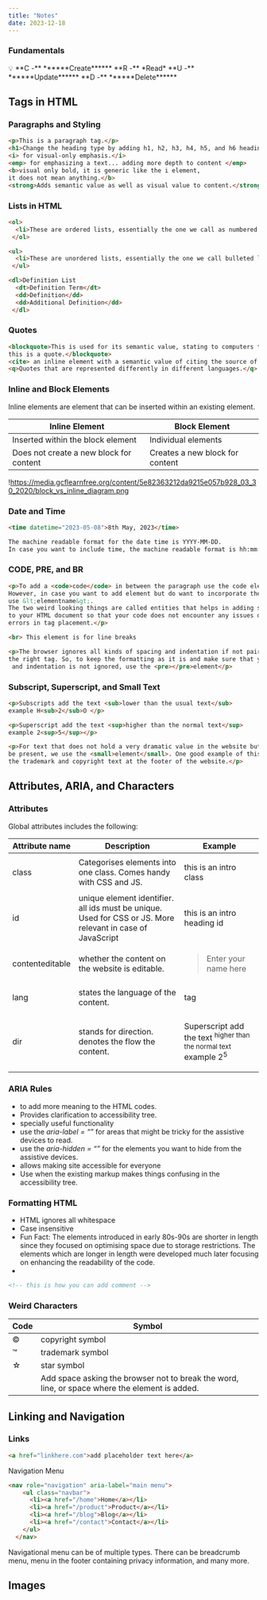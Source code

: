 ```yaml
---
title: "Notes"
date: 2023-12-18
---
```

### Fundamentals

<aside>
💡 **C -** ******Create******
**R -** *Read*
**U -** ******Update******
**D -** ******Delete******

</aside>

## Tags in HTML

### Paragraphs and Styling

```html
<p>This is a paragraph tag.</p>
<h1>Change the heading type by adding h1, h2, h3, h4, h5, and h6 headings</h1>
<i> for visual-only emphasis.</i>
<emp> for emphasizing a text... adding more depth to content </emp>
<b>visual only bold, it is generic like the i element, 
it does not mean anything.</b>
<strong>Adds semantic value as well as visual value to content.</strong>
```

### Lists in HTML

```html
<ol>
  <li>These are ordered lists, essentially the one we call as numbered lists.</li>
 </ol>

<ul>
  <li>These are unordered lists, essentially the one we call bulleted lists.</li>
 </ul>

<dl>Definition List
  <dt>Definition Term</dt>
  <dd>Definition</dd>
  <dd>Additional Definition</dd>
 </dl>
```

### Quotes

```html
<blockquote>This is used for its semantic value, stating to computers that hey 
this is a quote.</blockquote>
<cite> an inline element with a semantic value of citing the source of the quote.</cite>
<q>Quotes that are represented differently in different languages.</q>
```

### Inline and Block Elements

Inline elements are element that can be inserted within an existing element.

| Inline Element | Block Element |
| --- | --- |
| Inserted within the block element | Individual elements |
| Does not create a new block for content | Creates a new block for content |

!https://media.gcflearnfree.org/content/5e82363212da9215e057b928_03_30_2020/block_vs_inline_diagram.png

### Date and Time

```html
<time datetime="2023-05-08">8th May, 2023</time>

The machine readable format for the date time is YYYY-MM-DD. 
In case you want to include time, the machine readable format is hh:mm:ss
```

### CODE, PRE, and BR

```html
<p>To add a <code>code</code> in between the paragraph use the code element. 
However, in case you want to add element but do want to incorporate the semantic value 
use &lt;elementname&gt;. 
The two weird looking things are called entities that helps in adding symbols
to your HTML document so that your code does not encounter any issues due to 
errors in tag placement.</p>

<br> This element is for line breaks

<p>The browser ignores all kinds of spacing and indentation if not paired with 
the right tag. So, to keep the formatting as it is and make sure that you spacing
 and indentation is not ignored, use the <pre></pre>element</p>
```

### Subscript, Superscript, and Small Text

```html
<p>Subscripts add the text <sub>lower than the usual text</sub>
example H<sub>2</sub>O </p>

<p>Superscript add the text <sup>higher than the normal text</sup> 
example 2<sup>5</sup></p>

<p>For text that does not hold a very dramatic value in the website but needs to 
be present, we use the <small>element</small>. One good example of this could be 
the trademark and copyright text at the footer of the website.</p>
```

## Attributes, ARIA, and Characters

### **Attributes**

Global attributes includes the following:

| Attribute name | Description | Example |
| --- | --- | --- |
| class | Categorises elements into one class. Comes handy with CSS and JS. | <p class="introduction">this is an intro class</p> |
| id | unique element identifier. all ids must be unique. Used for CSS or JS. More relevant in case of JavaScript | <p id="introHeading">this is an intro heading id</p> |
| contenteditable | whether the content on the website is editable. | <blockquote contenteditable="">Enter your name here</blockquote> |
| lang | states the language of the content. | <p lang="en">tag</p> |
| dir | stands for direction. denotes the flow the content. | <p dir="ltr">Superscript add the text <sup>higher than the normal text</sup> example 2<sup>5</sup> |

### **ARIA Rules**

- to add more meaning to the HTML codes.
- Provides clarification to accessibility tree.
- specially useful functionality
- use the *aria-label = “”* for areas that might be tricky for the assistive devices to read.
- use the *aria-hidden = “”* for the elements you want to hide from the assistive devices.
- allows making site accessible for everyone
- Use when the existing markup makes things confusing in the accessibility tree.

### Formatting HTML

- HTML ignores all whitespace
- Case insensitive
- Fun Fact: The elements introduced in early 80s-90s are shorter in length since they focused on optimising  space due to storage restrictions. The  elements which are longer in length were developed much later focusing on enhancing the readability of the code.
- 

```html
<!-- this is how you can add comment -->
```

### Weird Characters

| Code | Symbol |
| --- | --- |
| &copy; | copyright symbol |
| &trade; | trademark symbol |
| &star; | star symbol |
| &nbsp; | Add space asking the browser not to break the word, line, or space where the element is added.  |

## Linking and Navigation

### Links

```html
<a href="linkhere.com">add placeholder text here</a>
```

Navigation Menu

```html
<nav role="navigation" aria-label="main menu">
    <ul class="navbar">
      <li><a href="/home">Home</a></li>
      <li><a href="/product">Product</a></li>
      <li><a href="/blog">Blog</a></li>
      <li><a href="/contact">Contact</a></li>
    </ul>
  </nav>
```

Navigational menu can be of multiple types. There can be breadcrumb menu, menu in the footer containing privacy information, and many more. 

## Images

```html

```